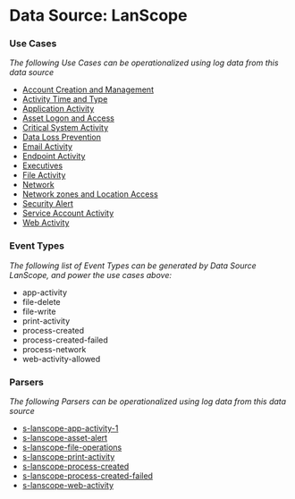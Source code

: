 Data Source: LanScope
=====================

### Use Cases

_The following Use Cases can be operationalized using log data from this data source_

* [Account Creation and Management](usecase_account_creation_and_management.md)
* [Activity Time  and Type](usecase_activity_time__and_type.md)
* [Application Activity](usecase_application_activity.md)
* [Asset Logon and Access](usecase_asset_logon_and_access.md)
* [Critical System Activity](usecase_critical_system_activity.md)
* [Data Loss Prevention](usecase_data_loss_prevention.md)
* [Email Activity](usecase_email_activity.md)
* [Endpoint Activity](usecase_endpoint_activity.md)
* [Executives](usecase_executives.md)
* [File Activity](usecase_file_activity.md)
* [Network](usecase_network.md)
* [Network zones and Location Access](usecase_network_zones_and_location_access.md)
* [Security Alert](usecase_security_alert.md)
* [Service Account Activity](usecase_service_account_activity.md)
* [Web Activity](usecase_web_activity.md)


### Event Types

_The following list of Event Types can be generated by Data Source LanScope, and power the use cases above:_

- app-activity
- file-delete
- file-write
- print-activity
- process-created
- process-created-failed
- process-network
- web-activity-allowed


### Parsers

_The following Parsers can be operationalized using log data from this data source_

* [s-lanscope-app-activity-1](parserContent_s-lanscope-app-activity-1.md)
* [s-lanscope-asset-alert](parserContent_s-lanscope-asset-alert.md)
* [s-lanscope-file-operations](parserContent_s-lanscope-file-operations.md)
* [s-lanscope-print-activity](parserContent_s-lanscope-print-activity.md)
* [s-lanscope-process-created](parserContent_s-lanscope-process-created.md)
* [s-lanscope-process-created-failed](parserContent_s-lanscope-process-created-failed.md)
* [s-lanscope-web-activity](parserContent_s-lanscope-web-activity.md)
